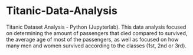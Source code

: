 # Titanic-Data-Analysis
Titanic Dataset Analysis - Python (Jupyterlab). This data analysis focused on determining the amount of passengers that died compared to survived, the average age of most of the passengers, as well as focused on how many men and women survived according to the classes (1st, 2nd or 3rd).
